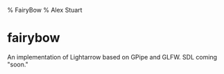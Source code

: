 % FairyBow
% Alex Stuart

# fairybow

An implementation of Lightarrow based on GPipe and GLFW. SDL coming "soon."
